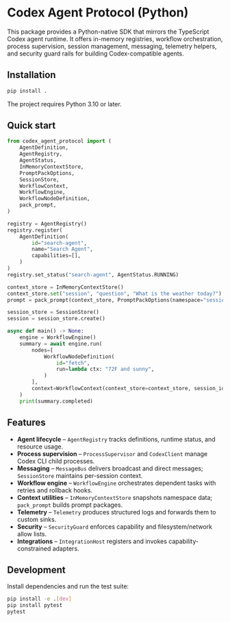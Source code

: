 # Codex Agent Protocol (Python)

This package provides a Python-native SDK that mirrors the TypeScript Codex agent runtime. It offers in-memory registries, workflow orchestration, process supervision, session management, messaging, telemetry helpers, and security guard rails for building Codex-compatible agents.

## Installation

```bash
pip install .
```

The project requires Python 3.10 or later.

## Quick start

```python
from codex_agent_protocol import (
    AgentDefinition,
    AgentRegistry,
    AgentStatus,
    InMemoryContextStore,
    PromptPackOptions,
    SessionStore,
    WorkflowContext,
    WorkflowEngine,
    WorkflowNodeDefinition,
    pack_prompt,
)

registry = AgentRegistry()
registry.register(
    AgentDefinition(
        id="search-agent",
        name="Search Agent",
        capabilities=[],
    )
)
registry.set_status("search-agent", AgentStatus.RUNNING)

context_store = InMemoryContextStore()
context_store.set("session", "question", "What is the weather today?")
prompt = pack_prompt(context_store, PromptPackOptions(namespace="session"))

session_store = SessionStore()
session = session_store.create()

async def main() -> None:
    engine = WorkflowEngine()
    summary = await engine.run(
        nodes=[
            WorkflowNodeDefinition(
                id="fetch",
                run=lambda ctx: "72F and sunny",
            )
        ],
        context=WorkflowContext(context_store=context_store, session_id=session.id),
    )
    print(summary.completed)
```

## Features

- **Agent lifecycle** – `AgentRegistry` tracks definitions, runtime status, and resource usage.
- **Process supervision** – `ProcessSupervisor` and `CodexClient` manage Codex CLI child processes.
- **Messaging** – `MessageBus` delivers broadcast and direct messages; `SessionStore` maintains per-session context.
- **Workflow engine** – `WorkflowEngine` orchestrates dependent tasks with retries and rollback hooks.
- **Context utilities** – `InMemoryContextStore` snapshots namespace data; `pack_prompt` builds prompt packages.
- **Telemetry** – `Telemetry` produces structured logs and forwards them to custom sinks.
- **Security** – `SecurityGuard` enforces capability and filesystem/network allow lists.
- **Integrations** – `IntegrationHost` registers and invokes capability-constrained adapters.

## Development

Install dependencies and run the test suite:

```bash
pip install -e .[dev]
pip install pytest
pytest
```

